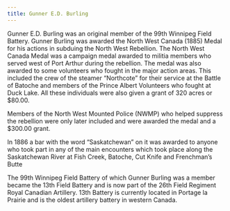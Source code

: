 ```yaml
---
title: Gunner E.D. Burling
---
```


Gunner E.D. Burling was an original member of the 99th Winnipeg Field Battery.  Gunner Burling was awarded the North West Canada (1885) Medal for his actions in subduing the North West Rebellion. The North West Canada Medal was a campaign medal awarded to militia members who served west of Port Arthur during the rebellion. The medal was also awarded to some volunteers who fought in the major action areas. This included the crew of the steamer “Northcote” for their service at the Battle of Batoche and members of the Prince Albert Volunteers who fought at Duck Lake. All these individuals were also given a grant of 320 acres or $80.00.

Members of the North West Mounted Police (NWMP) who helped suppress the rebellion were only later included and were awarded the medal and a $300.00 grant.

In 1886 a bar with the word “Saskatchewan” on it was awarded to anyone who took part in any of the main encounters which took place along the Saskatchewan River at Fish Creek, Batoche, Cut Knife and Frenchman’s Butte

The 99th Winnipeg Field Battery of which Gunner Burling was a member became the 13th Field Battery and is now part of the 26th Field Regiment Royal Canadian Artillery. 13th Battery is currently located in Portage la Prairie and is the oldest artillery battery in western Canada.
